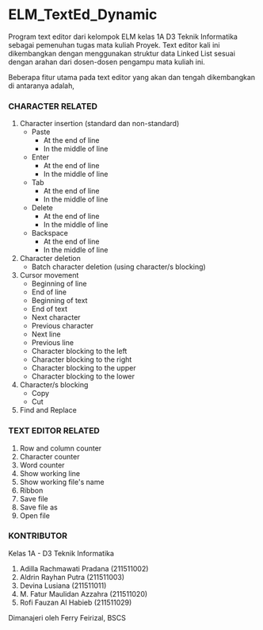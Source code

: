 # ELM_TextEd_Dynamic
Program text editor dari kelompok ELM kelas 1A D3 Teknik Informatika sebagai pemenuhan tugas mata kuliah Proyek. Text editor kali ini dikembangkan dengan menggunakan struktur data Linked List sesuai dengan arahan dari dosen-dosen pengampu mata kuliah ini.

Beberapa fitur utama pada text editor yang akan dan tengah dikembangkan di antaranya adalah,
### CHARACTER RELATED
1. Character insertion (standard dan non-standard)
	- Paste
		- At the end of line
		- In the middle of line
	- Enter
        - At the end of line
        - In the middle of line
    - Tab
    	- At the end of line
    	- In the middle of line
    - Delete
        - At the end of line
        - In the middle of line
    - Backspace
        - At the end of line
        - In the middle of line
2. Character deletion
    - Batch character deletion (using character/s blocking)
3. Cursor movement
    - Beginning of line
    - End of line
    - Beginning of text
    - End of text
    - Next character
    - Previous character
    - Next line
    - Previous line
    - Character blocking to the left
    - Character blocking to the right
    - Character blocking to the upper
    - Character blocking to the lower
4. Character/s blocking
    - Copy
    - Cut
5. Find and Replace

### TEXT EDITOR RELATED
1. Row and column counter
2. Character counter
3. Word counter
4. Show working line
5. Show working file's name
6. Ribbon
7. Save file
8. Save file as
9. Open file

### KONTRIBUTOR
Kelas 1A - D3 Teknik Informatika
1. Adilla Rachmawati Pradana (211511002)
2. Aldrin Rayhan Putra (211511003)
3. Devina Lusiana (211511011)
4. M. Fatur Maulidan Azzahra (211511020)
5. Rofi Fauzan Al Habieb (211511029)

Dimanajeri oleh Ferry Feirizal, BSCS
